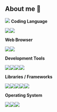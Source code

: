 ## About me 👋

<!--
**Dasai-Hzm/Dasai-Hzm** is a ✨ _special_ ✨ repository because its `README.md` (this file) appears on your GitHub profile.

Here are some ideas to get you started:

- 🔭 I’m currently working on ...
- 🌱 I’m currently learning ...
- 👯 I’m looking to collaborate on ...
- 🤔 I’m looking for help with ...
- 💬 Ask me about ...
- 📫 How to reach me: ...
- 😄 Pronouns: ...
- ⚡ Fun fact: ...
-->

![](https://api.xecades.xyz/api?color=136%2C53%2C164%2C1&img=2&str=%E6%88%91%E7%9A%84%E7%94%9F%E6%97%A5&date=2025-11-09&quote=%E7%A5%9D%E6%82%A8%E7%94%9F%E6%B4%BB%E6%84%89%E5%BF%AB&bg=244%2C249%2C101%2C0.21&github=Dasai-Hzm&site=hzmsailor.com&qq=1077673527&wechat=HZMDS1109&email=zimuhan276%40gmail.com)
**Coding Language**

![](https://img.shields.io/badge/python-3776AB?style=for-the-badge&logo=python&logoColor=FFFFFF)![](https://img.shields.io/badge/cpp-00599C?style=for-the-badge&logo=cplusplus&logoColor=FFFFFF)

**Web Browser**

![](https://img.shields.io/badge/google%20chrome-4285F4?style=for-the-badge&logo=googlechrome&logoColor=FFFFFF)![](https://img.shields.io/badge/microsoft%20edge-0078D7?style=for-the-badge&logo=microsoftedge&logoColor=FFFFFF)

**Development Tools**

![](https://img.shields.io/badge/markdown-000000?style=for-the-badge&logo=markdown&logoColor=ffffff)![](https://img.shields.io/badge/git-F05032?style=for-the-badge&logo=git&logoColor=ffffff)![](https://img.shields.io/badge/visual%20studio%20code-007ACC?style=for-the-badge&logo=visualstudiocode&logoColor=ffffff)![](https://img.shields.io/badge/gnu%20bash-4EAA25?style=for-the-badge&logo=gnubash&logoColor=ffffff)

**Libraries / Frameworks**

![](https://img.shields.io/badge/pytorch-EE4C2C?style=for-the-badge&logo=pytorch&logoColor=ffffff)![](https://img.shields.io/badge/tensorflow-FF6F00?style=for-the-badge&logo=tensorflow&logoColor=ffffff)![](https://img.shields.io/badge/ros-22314E?style=for-the-badge&logo=ros&logoColor=ffffff)![](https://img.shields.io/badge/huggingface-FFD21E?style=for-the-badge&logo=huggingface&logoColor=ffffff)![](https://img.shields.io/badge/opencv-5C3EE8?style=for-the-badge&logo=opencv&logoColor=ffffff)

**Operating System**

![](https://img.shields.io/badge/linux-FCC624?style=for-the-badge&logo=linux&logoColor=ffffff)![](https://img.shields.io/badge/ubuntu-E95420?style=for-the-badge&logo=ubuntu&logoColor=ffffff)![](https://img.shields.io/badge/windows11-0078D4?style=for-the-badge&logo=windows11&logoColor=ffffff)


